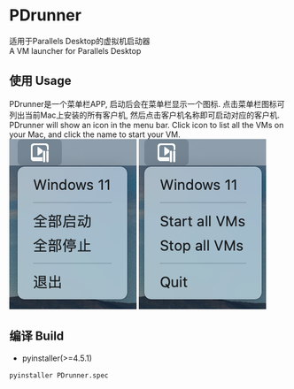 # PDrunner
适用于Parallels Desktop的虚拟机启动器  
A VM launcher for Parallels Desktop

## 使用 Usage
PDrunner是一个菜单栏APP, 启动后会在菜单栏显示一个图标. 点击菜单栏图标可列出当前Mac上安装的所有客户机, 然后点击客户机名称即可启动对应的客户机.  
PDrunner will show an icon in the menu bar. Click icon to list all the VMs on your Mac, and click the name to start your VM.  
![menu](./menu.png) ![menu](./menu_en.png)

## 编译 Build
- pyinstaller(>=4.5.1)  
```
pyinstaller PDrunner.spec
```